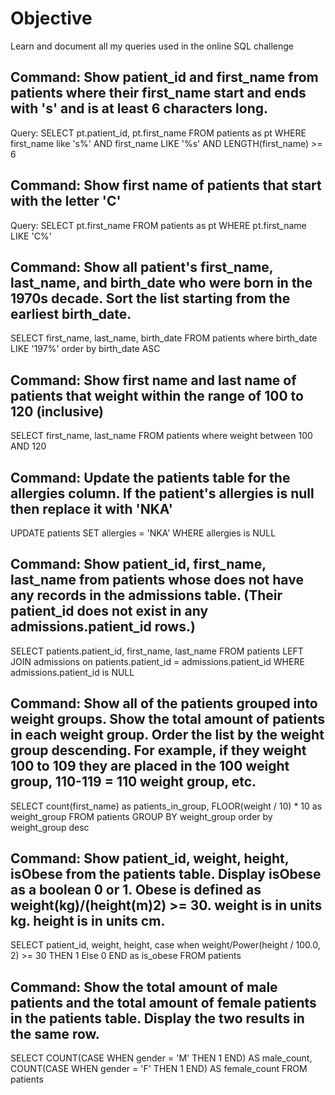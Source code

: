 # Objective
Learn and document all my queries used in the online SQL challenge


## Command: Show patient_id and first_name from patients where their first_name start and ends with 's' and is at least 6 characters long.
Query: 
SELECT pt.patient_id, pt.first_name
FROM patients as pt
WHERE first_name like 's%' 
AND first_name LIKE '%s'
AND LENGTH(first_name) >= 6

## Command: Show first name of patients that start with the letter 'C'
Query: SELECT  pt.first_name
FROM patients as pt
WHERE pt.first_name LIKE 'C%'

## Command: Show all patient's first_name, last_name, and birth_date who were born in the 1970s decade. Sort the list starting from the earliest birth_date. 
SELECT first_name, last_name, birth_date
FROM patients
where birth_date LIKE '197%'
order by birth_date ASC

## Command: Show first name and last name of patients that weight within the range of 100 to 120 (inclusive)
SELECT first_name, last_name
FROM patients
where weight between 100 AND 120

## Command: Update the patients table for the allergies column. If the patient's allergies is null then replace it with 'NKA'
UPDATE patients
SET allergies = 'NKA'
WHERE allergies is NULL

## Command: Show patient_id, first_name, last_name from patients whose does not have any records in the admissions table. (Their patient_id does not exist in any admissions.patient_id rows.)
SELECT patients.patient_id, first_name, last_name
FROM patients 
LEFT JOIN admissions 
on patients.patient_id = admissions.patient_id
WHERE admissions.patient_id is NULL

## Command: Show all of the patients grouped into weight groups. Show the total amount of patients in each weight group. Order the list by the weight group descending. For example, if they weight 100 to 109 they are placed in the 100 weight group, 110-119 = 110 weight group, etc.
SELECT count(first_name) as patients_in_group,
FLOOR(weight / 10) * 10 as weight_group
FROM patients
GROUP BY weight_group
order by weight_group desc

## Command: Show patient_id, weight, height, isObese from the patients table. Display isObese as a boolean 0 or 1. Obese is defined as weight(kg)/(height(m)2) >= 30. weight is in units kg. height is in units cm.
SELECT patient_id,
weight,
height,
case 
when weight/Power(height / 100.0, 2) >= 30 THEN 1
Else 0
END as is_obese
FROM patients

## Command: Show the total amount of male patients and the total amount of female patients in the patients table. Display the two results in the same row.
SELECT 
COUNT(CASE WHEN gender = 'M' THEN 1 END) AS male_count,
COUNT(CASE WHEN gender = 'F' THEN 1 END) AS female_count
FROM patients
